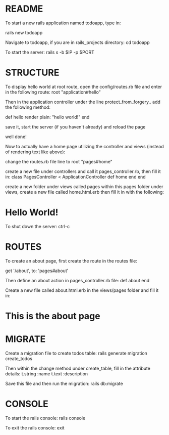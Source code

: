 # README

To start a new rails application named todoapp, type in:

rails new todoapp

Navigate to todoapp, if you are in rails_projects directory:
cd todoapp

To start the server:
rails s -b $IP -p $PORT

# STRUCTURE

To display hello world at root route, open the config/routes.rb file and enter in the following route:
root "application#hello"

Then in the application controller under the line protect_from_forgery.. add the following method:

def hello
  render plain: "hello world!"
end

save it, start the server (if you haven't already) and reload the page

well done!

Now to actually have a home page utilizing the controller and views (instead of rendering text like above):

change the routes.rb file line to
root "pages#home"

create a new file under controllers and call it pages_controller.rb, then fill it in:
class PagesController < ApplicationController
  def home
  end
end

create a new folder under views called pages
within this pages folder under views, create a new file called home.html.erb then fill it in with the following:
<h1>Hello World!</h1>

To shut down the server:
ctrl-c

# ROUTES

To create an about page, first create the route in the routes file:

get '/about', to: 'pages#about'

Then define an about action in pages_controller.rb file:
def about
end

Create a new file called about.html.erb in the views/pages folder and fill it in:
<h1>This is the about page</h1>

# MIGRATE

Create a migration file to create todos table:
rails generate migration create_todos

Then within the change method under create_table, fill in the attribute details:
t.string :name
t.text :description

Save this file and then run the migration:
rails db:migrate

# CONSOLE

To start the rails console:
rails console

To exit the rails console:
exit